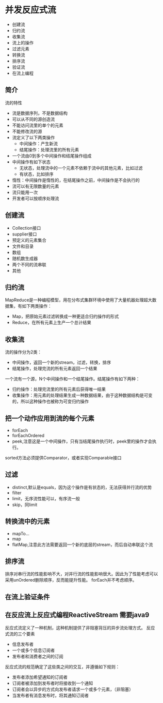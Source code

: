 # 并发反应式流

+   创建流
+   归约流
+   收集流
+   流上的操作
+   过滤元素
+   转换流
+   排序流
+   验证流
+   在流上编程

## 简介

流的特性
+   流是数据序列，不是数据结构
+   可以从不同的源创造流
+   不能访问流里的单个的元素
+   不能修改流的源
+   流定义了以下两类操作
    +   中间操作：产生新流
    +   结尾操作：处理流里的所有元素
+   一个流由0到多个中间操作和结尾操作组成
+   中间操作有如下状态
    +   无状态，处理流中的一个元素不依赖于流中的其他元素，比如过滤
    +   有状态，比如排序
+   惰性：中间操作是惰性的，在结尾操作之前，中间操作是不会执行的
+   流可以有无限数量的元素
+   流只能用一次
+   开发者可以按顺序处理流

## 创建流

+   Collection接口
+   supplier接口
+   预定义的元素集合
+   文件和目录
+   数组
+   随机数生成器
+   两个不同的流串联
+   其他

## 归约流

MapReduce是一种编程模型，用在分布式集群环境中使用了大量机器处理超大数据集，有如下两类操作：
+   Map，把原始元素过滤转换成一种更适合归约操作的形式
+   Reduce，在所有元素上生产一个总计结果

## 收集流

流的操作分为2类：
+   中间操作，返回一个新的stream，过滤，转换，排序
+   结尾操作，处理完流的所有元素返回一个结果

一个流有一个源，N个中间操作和一个结尾操作。结尾操作有如下两种：
+   归约操作：处理完流里的所有元素后获得唯一结果
+   收集操作：用元素的处理结果生成一种数据结果，由于这种数据结构是可变的，所以这种操作也被称为可变归约操作

## 把一个动作应用到流的每个元素

+   forEach
+   forEachOrdered
+   peek,注意这是一个中间操作，只有当结尾操作执行时，peek里的操作才会执行。

sorted方法必须提供Comparator，或者实现Comparable接口

## 过滤

+   distinct,默认是equals，因为这个操作是有状态的，无法获得并行流的优势
+   filter
+   limit，无序流性能可以，有序流一般
+   skip，同limit

## 转换流中的元素

+   mapTo...
+   map
+   flatMap,注意此方法需要返回一个新的底层的stream，而后自动串联这个流

## 排序流

排序对串行流的性能影响不大，对并行流的性能影响很大。因此为了性能考虑可以采用unOrdered删除顺序，反而能提升性能。
forEach并不考虑顺序。

## 在流上验证条件

## 在反应流上反应式编程ReactiveStream 需要java9


反应式流定义了一种机制，这种机制提供了非阻塞背压的异步流处理方式。
反应式流的三个要素
+   信息发布者
+   一个或多个信息订阅者
+   发布者和消费者之间的订阅

反应式流的规范确定了这些类之间的交互，并遵循如下规则：
+   发布者添加希望通知的订阅者
+   订阅者被添加到发布者时将接收到一个通知
+   订阅者会以异步的方式向发布者请求一个或多个元素，（非阻塞）
+   当发布者有消息发布时，将其通知订阅者




